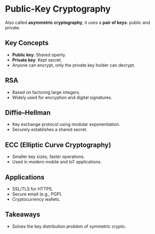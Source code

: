 # Public-Key Cryptography

Also called **asymmetric cryptography**, it uses a **pair of keys**: public and private.

## Key Concepts
- **Public key**: Shared openly.
- **Private key**: Kept secret.
- Anyone can encrypt, only the private key holder can decrypt.

## RSA
- Based on factoring large integers.
- Widely used for encryption and digital signatures.

## Diffie–Hellman
- Key exchange protocol using modular exponentiation.
- Securely establishes a shared secret.

## ECC (Elliptic Curve Cryptography)
- Smaller key sizes, faster operations.
- Used in modern mobile and IoT applications.

## Applications
- SSL/TLS for HTTPS.
- Secure email (e.g., PGP).
- Cryptocurrency wallets.

## Takeaways
- Solves the key distribution problem of symmetric crypto.
